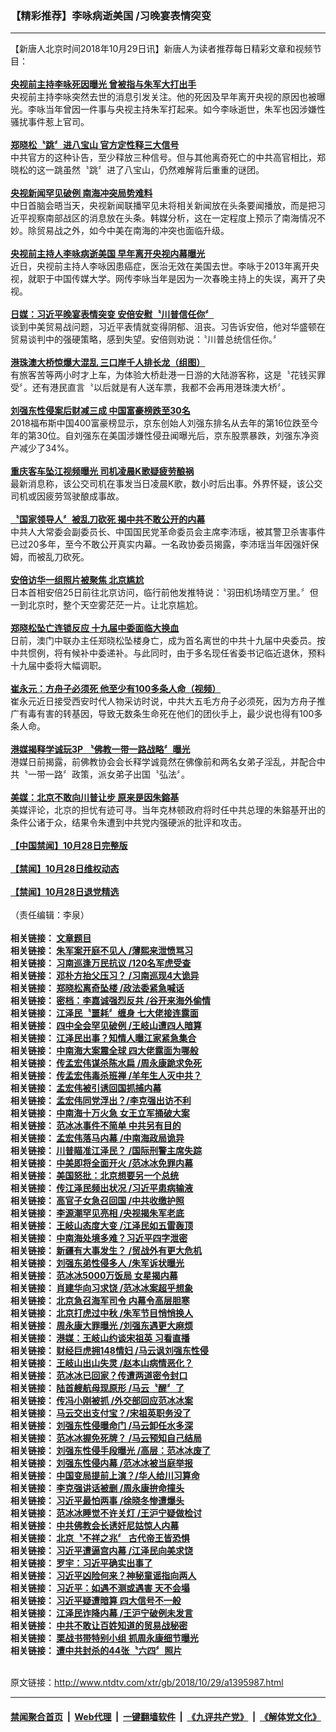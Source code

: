 ### 【精彩推荐】李咏病逝美国 /习晚宴表情突变
------------------------

<div class="wysiwyg">
 【新唐人北京时间2018年10月29日讯】新唐人为读者推荐每日精彩文章和视频节目：
 <br/>
 <br/>
 <b>
  <a href="http://cn.ntdtv.com/xtr/b5/2018/10/29/a1397162.html">
   央视前主持李咏死因曝光 曾被指与朱军大打出手
  </a>
 </b>
 <br/>
 央视前主持李咏突然去世的消息引发关注。他的死因及早年离开央视的原因也被曝光。李咏当年曾因一件事与央视主持朱军打起来。如今李咏逝世，朱军也因涉嫌性骚扰事件惹上官司。
 <br/>
 <br/>
 <b>
  <a href="http://cn.ntdtv.com/xtr/b5/2018/10/29/a1397180.html">
   郑晓松〝跳〞进八宝山 官方定性释三大信号
  </a>
 </b>
 <br/>
 中共官方的这种讣告，至少释放三种信号。但与其他离奇死亡的中共高官相比，郑晓松的这一跳虽然〝跳〞进了八宝山，仍然难解背后重重的谜团。
 <br/>
 <br/>
 <b>
  <a href="http://cn.ntdtv.com/xtr/b5/2018/10/29/a1397166.html">
   央视新闻罕见破例 南海冲突局势难料
  </a>
 </b>
 <br/>
 中日首脑会晤当天，央视新闻联播罕见未将相关新闻放在头条要闻播放，而是把习近平视察南部战区的消息放在头条。韩媒分析，这在一定程度上预示了南海情况不妙。除贸易战之外，如今中美在南海的冲突也面临升级。
 <br/>
 <br/>
 <b>
  <a href="http://cn.ntdtv.com/xtr/b5/2018/10/29/a1397153.html">
   央视前主持人李咏病逝美国 早年离开央视内幕曝光
  </a>
 </b>
 <br/>
 近日，央视前主持人李咏因患癌症，医治无效在美国去世。李咏于2013年离开央视，就职于中国传媒大学。网传李咏当年是因为一次春晚主持上的失误，离开了央视。
 <br/>
 <br/>
 <b>
  <a href="http://cn.ntdtv.com/xtr/b5/2018/10/29/a1396778.html">
   日媒：习近平晚宴表情突变 安倍安慰〝川普信任你〞
  </a>
 </b>
 <br/>
 谈到中美贸易战问题，习近平表情就变得阴郁、沮丧。习告诉安倍，他对华盛顿在贸易谈判中的强硬策略，感到失望。安倍则劝说：〝川普总统信任你。〞
 <br/>
 <br/>
 <b>
  <a href="http://cn.ntdtv.com/xtr/b5/2018/10/29/a1397155.html">
   港珠澳大桥惊爆大混乱 三口岸千人排长龙（组图）
  </a>
 </b>
 <br/>
 有旅客苦等两小时才上车，为体验大桥赴港一日游的大陆游客称，这是〝花钱买罪受〞。还有港民直言〝以后就是有人送车票，我都不会再用港珠澳大桥〞。
 <br/>
 <br/>
 <b>
  <a href="http://cn.ntdtv.com/xtr/b5/2018/10/29/a1397185.html">
   刘强东性侵案后财减三成 中国富豪榜跌至30名
  </a>
 </b>
 <br/>
 2018福布斯中国400富豪榜显示，京东创始人刘强东排名从去年的第16位跌至今年的第30位。自刘强东在美国涉嫌性侵丑闻曝光后，京东股票暴跌，刘强东净资产减少了34%。
 <br/>
 <br/>
 <b>
  <a href="http://cn.ntdtv.com/xtr/b5/2018/10/29/a1397171.html">
   重庆客车坠江视频曝光 司机凌晨K歌疑疲劳酿祸
  </a>
 </b>
 <br/>
 最新消息称，该公交司机在事发当日凌晨K歌，数小时后出事。外界怀疑，该公交司机或因疲劳驾驶酿成事故。
 <br/>
 <br/>
 <b>
  <a href="http://cn.ntdtv.com/xtr/b5/2018/10/29/a1397168.html">
   〝国家领导人〞被乱刀砍死 揭中共不敢公开的内幕
  </a>
 </b>
 <br/>
 中共人大常委会副委员长、中国国民党革命委员会主席李沛瑶，被其警卫杀害事件已过20多年，至今不敢公开真实内幕。一名政协委员揭露，李沛瑶当年因强奸保姆，而被乱刀砍死。
 <br/>
 <br/>
 <b>
  <a href="http://cn.ntdtv.com/xtr/b5/2018/10/29/a1397005.html">
   安倍访华一组照片被聚焦 北京尴尬
  </a>
 </b>
 <br/>
 日本首相安倍25日前往北京访问，临行前他发推特说：〝羽田机场晴空万里。〞但一到北京时，整个天空雾茫茫一片。让北京尴尬。
 <br/>
 <br/>
 <b>
  <a href="http://cn.ntdtv.com/xtr/b5/2018/10/29/a1397148.html">
   郑晓松坠亡连锁反应 十九届中委面临大换血
  </a>
 </b>
 <br/>
 日前，澳门中联办主任郑晓松坠楼身亡，成为首名离世的中共十九届中央委员。按中共惯例，将有候补中委递补。与此同时，由于多名现任省委书记临近退休，预料十九届中委将大幅调职。
 <br/>
 <br/>
 <b>
  <a href="http://cn.ntdtv.com/xtr/b5/2018/10/29/a1397081.html">
   崔永元：方舟子必须死 他至少有100多条人命（视频）
  </a>
 </b>
 <br/>
 崔永元近日接受西安时代人物采访时说，中共大五毛方舟子必须死，因为方舟子推广有毒有害的转基因，导致无数条生命死在他们的团伙手上，最少说也得有100多条人命。
 <br/>
 <br/>
 <b>
  <a href="http://cn.ntdtv.com/xtr/b5/2018/10/29/a1397118.html">
   港媒揭释学诚玩3P 〝佛教一带一路战略〞曝光
  </a>
 </b>
 <br/>
 港媒日前揭露，前佛教协会会长释学诚竟然在佛像前和两名女弟子淫乱，并配合中共〝一带一路〞政策，派女弟子出国〝弘法〞。
 <br/>
 <br/>
 <b>
  <a href="http://cn.ntdtv.com/xtr/b5/2018/10/29/a1397086.html">
   美媒：北京不敢向川普让步 原来是因朱鎔基
  </a>
 </b>
 <br/>
 美媒评论，北京的担忧有迹可寻。当年克林顿政府将时任中共总理的朱鎔基开出的条件公诸于众，结果令朱遭到中共党内强硬派的批评和攻击。
 <br/>
 <br/>
 <b>
  <a href="http://cn.ntdtv.com/xtr/b5/2018/10/29/a1397144.html">
   【中国禁闻】10月28日完整版
  </a>
 </b>
 <br/>
 <br/>
 <b>
  <a href="http://cn.ntdtv.com/xtr/b5/2018/10/29/a1397140.html">
   【禁闻】10月28日维权动态
  </a>
 </b>
 <br/>
 <br/>
 <b>
  <a href="http://cn.ntdtv.com/xtr/b5/2018/10/29/a1397141.html">
   【禁闻】10月28日退党精选
  </a>
 </b>
 <br/>
 <br/>
 （责任编辑：李泉）
 <br/>
 <br/>
 <b>
  相关链接：
  <a href="文章链接">
   文章题目
  </a>
 </b>
 <br/>
 <b>
  相关链接：
  <a href="http://cn.ntdtv.com/xtr/b5/2018/10/27/a1395989.html">
   朱军案开庭不见人 /薄熙来泄愤骂习
  </a>
 </b>
 <br/>
 <b>
  相关链接：
  <a href="http://cn.ntdtv.com/xtr/b5/2018/10/26/a1395990.html">
   习南巡逢万民抗议 /120名军虎受查
  </a>
 </b>
 <br/>
 <b>
  相关链接：
  <a href="http://cn.ntdtv.com/xtr/b5/2018/10/24/a1395992.html">
   邓朴方抬父压习？ /习南巡现4大诡异
  </a>
 </b>
 <br/>
 <b>
  相关链接：
  <a href="http://cn.ntdtv.com/xtr/b5/2018/10/22/a1395993.html">
   郑晓松离奇坠楼 /政法委紧急喊话
  </a>
 </b>
 <br/>
 <b>
  相关链接：
  <a href="http://cn.ntdtv.com/xtr/b5/2018/10/22/a1395994.html">
   密档：李嘉诚强烈反共 /谷开来海外偷情
  </a>
 </b>
 <br/>
 <b>
  相关链接：
  <a href="http://cn.ntdtv.com/xtr/b5/2018/10/20/a1395995.html">
   江泽民〝噩耗〞缠身 七大佬接连露面
  </a>
 </b>
 <br/>
 <b>
  相关链接：
  <a href="http://cn.ntdtv.com/xtr/b5/2018/10/19/a1394661.html">
   四中全会罕见破例 /王岐山遭四人暗算
  </a>
 </b>
 <br/>
 <b>
  相关链接：
  <a href="http://cn.ntdtv.com/xtr/b5/2018/10/18/a1394662.html">
   江泽民出事？知情人曝江家紧急集合
  </a>
 </b>
 <br/>
 <b>
  相关链接：
  <a href="http://cn.ntdtv.com/xtr/b5/2018/10/17/a1394663.html">
   中南海大案震全球 四大佬露面为哪般
  </a>
 </b>
 <br/>
 <b>
  相关链接：
  <a href="http://cn.ntdtv.com/xtr/b5/2018/10/16/a1394664.html">
   传孟宏伟谋杀陈水扁 /周永康跪求免死
  </a>
 </b>
 <br/>
 <b>
  相关链接：
  <a href="http://cn.ntdtv.com/xtr/b5/2018/10/15/a1394665.html">
   传孟宏伟毒杀班禅 /羊年生人灭中共？
  </a>
 </b>
 <br/>
 <b>
  相关链接：
  <a href="http://cn.ntdtv.com/xtr/b5/2018/10/13/a1394666.html">
   孟宏伟被引诱回国抓捕内幕
  </a>
 </b>
 <br/>
 <b>
  相关链接：
  <a href="http://cn.ntdtv.com/xtr/b5/2018/10/12/a1394667.html">
   孟宏伟同党浮出？/李克强出访不利
  </a>
 </b>
 <br/>
 <b>
  相关链接：
  <a href="http://cn.ntdtv.com/xtr/b5/2018/10/11/a1394668.html">
   中南海十万火急 女王立军捅破大案
  </a>
 </b>
 <br/>
 <b>
  相关链接：
  <a href="http://cn.ntdtv.com/xtr/b5/2018/10/10/a1394669.html">
   范冰冰事件不简单 中共另有目的
  </a>
 </b>
 <br/>
 <b>
  相关链接：
  <a href="http://cn.ntdtv.com/xtr/b5/2018/10/09/a1393620.html">
   孟宏伟落马内幕 /中南海政局诡异
  </a>
 </b>
 <br/>
 <b>
  相关链接：
  <a href="http://cn.ntdtv.com/xtr/b5/2018/10/07/a1393621.html">
   川普瞄准江泽民？ /国际刑警主席失踪
  </a>
 </b>
 <br/>
 <b>
  相关链接：
  <a href="http://cn.ntdtv.com/xtr/b5/2018/10/06/a1393622.html">
   中美即将全面开火 /范冰冰免罪内幕
  </a>
 </b>
 <br/>
 <b>
  相关链接：
  <a href="http://cn.ntdtv.com/xtr/b5/2018/10/05/a1393623.html">
   美国怒批：北京想要另一个总统
  </a>
 </b>
 <br/>
 <b>
  相关链接：
  <a href="http://cn.ntdtv.com/xtr/b5/2018/10/04/a1393624.html">
   传江泽民频出状况 /习近平患病输液
  </a>
 </b>
 <br/>
 <b>
  相关链接：
  <a href="http://cn.ntdtv.com/xtr/b5/2018/10/03/a1393625.html">
   高官子女急召回国 /中共收缴护照
  </a>
 </b>
 <br/>
 <b>
  相关链接：
  <a href="http://cn.ntdtv.com/xtr/b5/2018/10/02/a1393626.html">
   李源潮罕见亮相 /央视揭朱军老底
  </a>
 </b>
 <br/>
 <b>
  相关链接：
  <a href="http://cn.ntdtv.com/xtr/b5/2018/10/01/a1392579.html">
   王岐山态度大变 /江泽民如五雷轰顶
  </a>
 </b>
 <br/>
 <b>
  相关链接：
  <a href="http://cn.ntdtv.com/xtr/b5/2018/09/29/a1392578.html">
   中南海处境多难？习近平四字泄密
  </a>
 </b>
 <br/>
 <b>
  相关链接：
  <a href="http://cn.ntdtv.com/xtr/b5/2018/09/28/a1392577.html">
   新疆有大事发生？ /贸战外有更大危机
  </a>
 </b>
 <br/>
 <b>
  相关链接：
  <a href="http://cn.ntdtv.com/xtr/b5/2018/09/27/a1392576.html">
   刘强东弟性侵多人 /朱军诉状曝光
  </a>
 </b>
 <br/>
 <b>
  相关链接：
  <a href="http://cn.ntdtv.com/xtr/b5/2018/09/26/a1392575.html">
   范冰冰5000万饭局 女星揭内幕
  </a>
 </b>
 <br/>
 <b>
  相关链接：
  <a href="http://cn.ntdtv.com/xtr/b5/2018/09/25/a1392574.html">
   肖建华向习求饶 /范冰冰案超乎想象
  </a>
 </b>
 <br/>
 <b>
  相关链接：
  <a href="http://cn.ntdtv.com/xtr/b5/2018/09/24/a1392573.html">
   北京急召海军司令 内幕令高层胆寒
  </a>
 </b>
 <br/>
 <b>
  相关链接：
  <a href="http://cn.ntdtv.com/xtr/b5/2018/09/23/a1392572.html">
   北京打虎过中秋 /朱军节目悄悄换人
  </a>
 </b>
 <br/>
 <b>
  相关链接：
  <a href="http://cn.ntdtv.com/xtr/b5/2018/09/22/a1390754.html">
   周永康大罪曝光 /刘强东遇更大麻烦
  </a>
 </b>
 <br/>
 <b>
  相关链接：
  <a href="http://cn.ntdtv.com/xtr/b5/2018/09/21/a1390755.html">
   港媒：王岐山约谈宋祖英 习看直播
  </a>
 </b>
 <br/>
 <b>
  相关链接：
  <a href="http://cn.ntdtv.com/xtr/b5/2018/09/20/a1390756.html">
   财经巨虎拥148情妇 /马云讽刘强东性侵
  </a>
 </b>
 <br/>
 <b>
  相关链接：
  <a href="http://cn.ntdtv.com/xtr/b5/2018/09/19/a1390757.html">
   王岐山出山失灵 /赵本山病情恶化？
  </a>
 </b>
 <br/>
 <b>
  相关链接：
  <a href="http://cn.ntdtv.com/xtr/b5/2018/09/18/a1390758.html">
   范冰冰已回家？传遭两道密令封口
  </a>
 </b>
 <br/>
 <b>
  相关链接：
  <a href="http://cn.ntdtv.com/xtr/b5/2018/09/17/a1390759.html">
   陆首艘航母现原形 /马云〝醒〞了
  </a>
 </b>
 <br/>
 <b>
  相关链接：
  <a href="http://cn.ntdtv.com/xtr/b5/2018/09/16/a1390760.html">
   传冯小刚被抓 /外交部回应范冰冰案
  </a>
 </b>
 <br/>
 <b>
  相关链接：
  <a href="http://cn.ntdtv.com/xtr/b5/2018/09/15/a1390761.html">
   马云交出支付宝？/宋祖英职务没了
  </a>
 </b>
 <br/>
 <b>
  相关链接：
  <a href="http://cn.ntdtv.com/xtr/b5/2018/09/12/a1390764.html">
   刘强东性侵曝命门 /马云卸任水多深
  </a>
 </b>
 <br/>
 <b>
  相关链接：
  <a href="http://cn.ntdtv.com/xtr/b5/2018/09/11/a1390765.html">
   范冰冰握免死牌？ /马云预知自己结局
  </a>
 </b>
 <br/>
 <b>
  相关链接：
  <a href="http://cn.ntdtv.com/xtr/b5/2018/09/09/a1390767.html">
   刘强东性侵手段曝光 /高层：范冰冰废了
  </a>
 </b>
 <br/>
 <b>
  相关链接：
  <a href="http://cn.ntdtv.com/xtr/b5/2018/09/04/a1388954.html">
   刘强东性侵内幕 /范冰冰被当庭举报
  </a>
 </b>
 <br/>
 <b>
  相关链接：
  <a href="http://cn.ntdtv.com/xtr/b5/2018/09/03/a1388955.html">
   中国变局提前上演？/华人给川习算命
  </a>
 </b>
 <br/>
 <b>
  相关链接：
  <a href="http://cn.ntdtv.com/xtr/b5/2018/08/22/a1386970.html">
   李克强讲话被删 /周永康拚命撞头
  </a>
 </b>
 <br/>
 <b>
  相关链接：
  <a href="http://cn.ntdtv.com/xtr/b5/2018/08/08/a1385650.html">
   习近平最怕两事 /徐晓冬惨遭爆头
  </a>
 </b>
 <br/>
 <b>
  相关链接：
  <a href="http://cn.ntdtv.com/xtr/b5/2018/08/07/a1385651.html">
   范冰冰睡觉不许关灯 /王沪宁疑做检讨
  </a>
 </b>
 <br/>
 <b>
  相关链接：
  <a href="http://cn.ntdtv.com/xtr/b5/2018/08/04/a1385653.html">
   中共佛教会长诱奸尼姑惊人内幕
  </a>
 </b>
 <br/>
 <b>
  相关链接：
  <a href="http://cn.ntdtv.com/xtr/b5/2018/08/02/a1385655.html">
   北京〝不祥之兆〞 古代帝王皆恐惧
  </a>
 </b>
 <br/>
 <b>
  相关链接：
  <a href="http://cn.ntdtv.com/xtr/b5/2018/07/26/a1384523.html">
   习近平遭逼宫内幕 /江泽民向美求饶
  </a>
 </b>
 <br/>
 <b>
  相关链接：
  <a href="http://cn.ntdtv.com/xtr/b5/2018/07/22/a1384427.html">
   罗宇：习近平确实出事了
  </a>
 </b>
 <br/>
 <b>
  相关链接：
  <a href="http://cn.ntdtv.com/xtr/b5/2018/07/21/a1384293.html">
   习近平凶险何来？神秘童谣指向两人
  </a>
 </b>
 <br/>
 <b>
  相关链接：
  <a href="http://cn.ntdtv.com/xtr/b5/2018/07/20/a1383543.html">
   习近平：如遇不测或遇害 天不会塌
  </a>
 </b>
 <br/>
 <b>
  相关链接：
  <a href="http://cn.ntdtv.com/xtr/b5/2018/07/15/a1383548.html">
   习近平疑遭暗算 四大信号不一般
  </a>
 </b>
 <br/>
 <b>
  相关链接：
  <a href="http://cn.ntdtv.com/xtr/b5/2018/07/09/a1382760.html">
   江泽民诈降内幕 /王沪宁破例未发言
  </a>
 </b>
 <br/>
 <b>
  相关链接：
  <a href="http://cn.ntdtv.com/xtr/b5/2018/07/01/a1381591.html">
   中共不敢让百姓知道的贸易战秘密
  </a>
 </b>
 <br/>
 <b>
  相关链接：
  <a href="http://cn.ntdtv.com/xtr/b5/2018/06/22/a1380719.html">
   栗战书带特别小组 抓周永康细节曝光
  </a>
 </b>
 <br/>
 <b>
  相关链接：
  <a href="http://cn.ntdtv.com/xtr/b5/2018/06/03/a1378230.html">
   遭中共封杀的44张〝六四〞照片
  </a>
 </b>
</div>

<br/>原文链接：http://www.ntdtv.com/xtr/gb/2018/10/29/a1395987.html


------------------------
#### [禁闻聚合首页](https://github.com/gfw-breaker/banned-news/blob/master/README.md) &nbsp;|&nbsp; [Web代理](https://github.com/gfw-breaker/open-proxy/blob/master/README.md) &nbsp;|&nbsp; [一键翻墙软件](https://github.com/gfw-breaker/nogfw/blob/master/README.md) &nbsp;|&nbsp; [《九评共产党》](https://github.com/gfw-breaker/9ping.md/blob/master/README.md#九评之一评共产党是什么) &nbsp;|&nbsp; [《解体党文化》](https://github.com/gfw-breaker/jtdwh.md/blob/master/README.md#绪论)